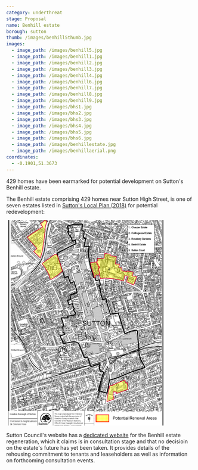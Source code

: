 ```yaml
---
category: underthreat
stage: Proposal
name: Benhill estate 
borough: sutton
thumb: /images/benhill5thumb.jpg
images:
  - image_path: /images/benhill5.jpg
  - image_path: /images/benhill1.jpg
  - image_path: /images/benhill2.jpg
  - image_path: /images/benhill3.jpg
  - image_path: /images/benhill4.jpg
  - image_path: /images/benhill6.jpg
  - image_path: /images/benhill7.jpg
  - image_path: /images/benhill8.jpg
  - image_path: /images/benhill9.jpg
  - image_path: /images/bhs1.jpg
  - image_path: /images/bhs2.jpg
  - image_path: /images/bhs3.jpg
  - image_path: /images/bhs4.jpg
  - image_path: /images/bhs5.jpg
  - image_path: /images/bhs6.jpg
  - image_path: /images/benhillestate.jpg
  - image_path: /images/benhillaerial.png
coordinates:
  - -0.1901,51.3673
---
```

429 homes have been earmarked for potential development on Sutton's Benhill estate.

The Benhill estate comprising 429 homes near Sutton High Street, is one of seven estates listed in [Sutton's Local Plan (2018)](https://drive.google.com/file/d/1MdX6GlaHDoBdG6CTsvjFaIuPtIa9id5O/view) for potential redevelopment:

<img src="/images/suttonplan.png" class="img-fluid rounded img-thumbnail">


Sutton Council's website has a [dedicated website](https://www.sutton.gov.uk/info/200502/housing_advice_and_options/1781/benhill_estate_regeneration/3) for the Benhill estate regeneration, which it claims is in consultation stage and that no decisioin on the estate's future has yet been taken. It provides details of the rehousing commitment to tenants and leaseholders as well as information on forthcoming consultation events.

